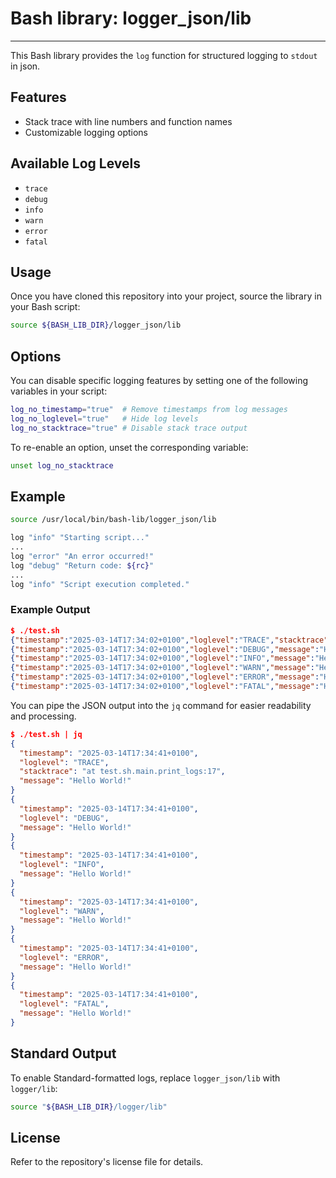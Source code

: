 # Bash library: logger_json/lib
---
This Bash library provides the `log` function for structured logging to `stdout` in json.

## Features
- Stack trace with line numbers and function names
- Customizable logging options

## Available Log Levels
- `trace`
- `debug`
- `info`
- `warn`
- `error`
- `fatal`

## Usage
Once you have cloned this repository into your project, source the library in your Bash script:

```bash
source ${BASH_LIB_DIR}/logger_json/lib
```

## Options
You can disable specific logging features by setting one of the following variables in your script:

```bash
log_no_timestamp="true"  # Remove timestamps from log messages
log_no_loglevel="true"   # Hide log levels
log_no_stacktrace="true" # Disable stack trace output
```

To re-enable an option, unset the corresponding variable:

```bash
unset log_no_stacktrace
```

## Example
```bash
source /usr/local/bin/bash-lib/logger_json/lib

log "info" "Starting script..."
...
log "error" "An error occurred!"
log "debug" "Return code: ${rc}"
...
log "info" "Script execution completed."
```

### Example Output
```json
$ ./test.sh
{"timestamp":"2025-03-14T17:34:02+0100","loglevel":"TRACE","stacktrace":"at test.sh.main.print_logs:17","message":"Hello World!"}
{"timestamp":"2025-03-14T17:34:02+0100","loglevel":"DEBUG","message":"Hello World!"}
{"timestamp":"2025-03-14T17:34:02+0100","loglevel":"INFO","message":"Hello World!"}
{"timestamp":"2025-03-14T17:34:02+0100","loglevel":"WARN","message":"Hello World!"}
{"timestamp":"2025-03-14T17:34:02+0100","loglevel":"ERROR","message":"Hello World!"}
{"timestamp":"2025-03-14T17:34:02+0100","loglevel":"FATAL","message":"Hello World!"}
```

You can pipe the JSON output into the `jq` command for easier readability and processing.
```json
$ ./test.sh | jq
{
  "timestamp": "2025-03-14T17:34:41+0100",
  "loglevel": "TRACE",
  "stacktrace": "at test.sh.main.print_logs:17",
  "message": "Hello World!"
}
{
  "timestamp": "2025-03-14T17:34:41+0100",
  "loglevel": "DEBUG",
  "message": "Hello World!"
}
{
  "timestamp": "2025-03-14T17:34:41+0100",
  "loglevel": "INFO",
  "message": "Hello World!"
}
{
  "timestamp": "2025-03-14T17:34:41+0100",
  "loglevel": "WARN",
  "message": "Hello World!"
}
{
  "timestamp": "2025-03-14T17:34:41+0100",
  "loglevel": "ERROR",
  "message": "Hello World!"
}
{
  "timestamp": "2025-03-14T17:34:41+0100",
  "loglevel": "FATAL",
  "message": "Hello World!"
}
```

## Standard Output
To enable Standard-formatted logs, replace `logger_json/lib` with `logger/lib`:

```bash
source "${BASH_LIB_DIR}/logger/lib"
```

## License
Refer to the repository's license file for details.
